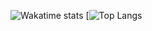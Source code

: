 ![Wakatime stats](https://github-readme-stats.vercel.app/api/wakatime?username=FiveDox)
[![Top Langs](https://github-readme-stats.vercel.app/api/top-langs/?username=german-admiral-man&layout=compact)


